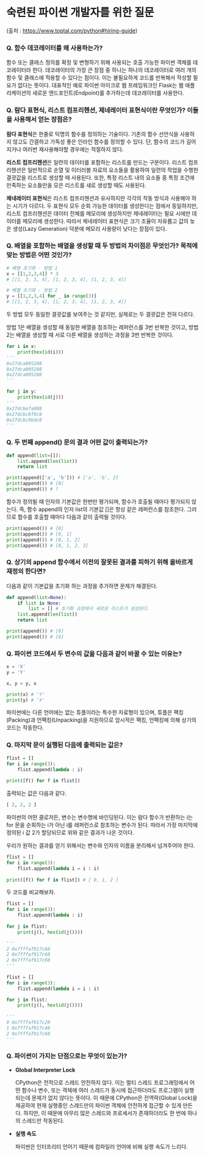 # 숙련된 파이썬 개발자를 위한 질문

(출처 : https://www.toptal.com/python#hiring-guide)

### Q. 함수 데코레이터를 왜 사용하는가?

함수 또는 클래스 정의를 확정 및 변형하기 위해 사용되는 호출 가능한 파이썬 객체를 데코레이터라 한다. 데코레이터의 가장 큰 장점 중 하나는 하나의 데코레이터로 여러 개의 함수 및 클래스에 적용할 수 있다는 점이다. 이는 불필요하게 코드를 반복해서 작성할 필요가 없다는 뜻이다. 대표적인 예로 파이썬 마이크로 웹 프레임워크인 Flask는 웹 애플리케이션의 새로운 엔드포인트(Endpoint)를 추가하는데 데코레이터를 사용한다.



### Q. 람다 표현식, 리스트 컴프리헨션, 제네레이터 표현식이란 무엇인가? 이들을 사용해서 얻는 장점은?

**람다 표현식**은 한줄로 익명의 함수를 정의하는 기술이다. 기존의 함수 선언식을 사용하지 않고도 간결하고 가독성 좋은 인라인 함수를 정의할 수 있다. 단, 함수의 코드가 길어지거나 여러번 재사용해야할 경우에는 적절하지 않다.

**리스트 컴프리헨션**은 일련의 데이터를 포함하는 리스트를 만드는 구문이다. 리스트 컴프리헨션은 일반적으로 순열 및 이터러블 자료의 요소들을 활용하여 일련의 작업을 수행한 결괏값을 리스트로 생성할 때 사용된다. 또한, 특정 리스트 내의 요소들 중 특정 조건에 만족하는 요소들만을 모은 리스트를 새로 생성할 때도 사용된다.

**제네레이터 표현식**은 리스트 컴프리헨션과 유사하지만 각각의 작동 방식과 사용해야 하는 시기가 다르다. 두 표현식 모두 순회 가능한 데이터를 생성한다는 점에서 동일하지만, 리스트 컴프리헨션은 데이터 전체를 메모리에 생성하지만 제네레이터는 필요 시에만 데이터를 메모리에 생성한다. 따라서 제네레이터 표현식은 크기 조율이 자유롭고 값의 늦은 생성(Lazy Generation) 덕분에 메모리 사용량이 낮다는 장점이 있다.



### Q. 배열을 포함하는 배열을 생성할 때 두 방법의 차이점은 무엇인가? 목적에 맞는 방법은 어떤 것인가?

```python
# 배열 초기화 - 방법 1
x = [[1,2,3,4]] * 3
# [[1, 2, 3, 4], [1, 2, 3, 4], [1, 2, 3, 4]]

# 배열 초기화 - 방법 2
y = [[1,2,3,4] for _ in range(3)]
# [[1, 2, 3, 4], [1, 2, 3, 4], [1, 2, 3, 4]]
```

두 방법 모두 동일한 결괏값를 보여주는 것 같지만, 실제로는 두 결괏값은 전혀 다르다.

방법 1은 배열을 생성할 때 동일한 배열을 참조하는 레퍼런스를 3번 반복한 것이고, 방법 2는 배열을 생성할 때 서로 다른 배열을 생성하는 과정을 3번 반복한 것이다.

```python
for i in x:
    print(hex(id(i)))
'''
0x27dca005208
0x27dca005208
0x27dca005208
'''

for j in y:
    print(hex(id(j)))
'''
0x27dcbefa088
0x27dcbc8f9c8
0x27dcbc9bdc8
'''
```



### Q. 두 번째 append() 문의 결과 어떤 값이 출력되는가?

```python
def append(list=[]):
    list.append(len(list))
    return list

print(append(['a', 'b'])) # ['a', 'b', 2]
print(append()) # [0]
print(append()) # ?
```

함수가 정의될 때 인자의 기본값은 한번만 평가되며, 함수가 호출될 때마다 평가되지 않는다. 즉, 함수 append의 인자 list의 기본값 []은 항상 같은 레퍼런스를 참조한다. 그러므로 함수를 호출할 때마다 다음과 같이 출력될 것이다.

```python
print(append()) # [0]
print(append()) # [0, 1]
print(append()) # [0, 1, 2]
print(append()) # [0, 1, 2, 3]
```



### Q. 상기의 append 함수에서 이전의 잘못된 결과를 피하기 위해 올바르게 재정의 한다면?

다음과 같이 기본값을 초기화 하는 과정을 추가하면 문제가 해결된다.

```python
def append(list=None):
    if list is None:
        list = [] # 초기화 과정에서 새로운 리스트가 생성된다.
    list.append(len(list))
    return list

print(append()) # [0]
print(append()) # [0]
```



### Q. 파이썬 코드에서 두 변수의 값을 다음과 같이 바꿀 수 있는 이유는?

```python
x = 'X'
y = 'Y'

x, y = y, x

print(x) # 'Y'
print(y) # 'X'
```

파이썬에는 다른 언어에는 없는 튜플이라는 특수한 자료형이 있으며, 튜플은 팩킹(Packing)과 언팩킹(Unpacking)을 지원하므로 암시적은 팩킹, 언팩킹에 의해 상기의 코드는 작동한다.



### Q. 마지막 문이 실행된 다음에 출력되는 값은?

```python
flist = []
for i in range(3):
    flist.append(lambda : i)
    
print([f() for f in flist])
```

출력되는 값은 다음과 같다.

```python
[ 2, 2, 2 ]
```

파이썬의 어떤 클로저든, 변수는 변수명에 바인딩된다. 이는 람다 함수가 반환하는 i는 for 문을 순회하는 i가 아닌 i를 레퍼런스로 참조하는 변수가 된다. 따라서 가장 마지막에 정의된 i 값 2가 할당되므로 위와 같은 결과가 나온 것이다.

우리가 원하는 결과를 얻기 위해서는 변수와 인자의 이름을 분리해서 넘겨주어야 한다.

```python
flist = []
for i in range(3):
    flist.append(lambda i = i : i)
    
print([f() for f in flist]) # [ 0, 1, 2 ]
```

두 코드를 비교해보자.

```python
flist = []
for i in range(3):
    flist.append(lambda : i)
    
for j in flist:
    print(j(), hex(id(j())))

'''
2 0x7fffaf917c60
2 0x7fffaf917c60
2 0x7fffaf917c60
'''
    
flist = []
for i in range(3):
    flist.append(lambda i = i : i)

for j in flist:
    print(j(), hex(id(j())))
    
'''
0 0x7fffaf917c20
1 0x7fffaf917c40
2 0x7fffaf917c60
'''
```



### Q. 파이썬이 가지는 단점으로는 무엇이 있는가?

- **Global Interpreter Lock**

  CPython은 전적으로 스레드 안전하지 않다. 이는 멀티 스레드 프로그래밍에서 어떤 함수나 변수, 또는 객체에 여러 스레드가 동시에 접근하더라도 프로그램이 실행되는데 문제가 없지 않다는 뜻이다. 이 때문에 CPython은 전역락(Global Lock)을 제공하여 현재 실행중인 스레드만이 파이썬 객체에 안전하게 접근할 수 있게 만든다. 하지만, 이 때문에 아무리 많은 스레드와 프로세서가 존재하더라도 한 번에 하나의 스레드만 작동된다.

- **실행 속도**

  파이썬은 인터프리터 언어기 때문에 컴파일러 언어에 비해 실행 속도가 느리다.
